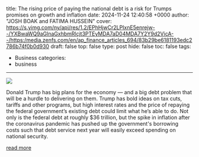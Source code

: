 title: The rising price of paying the national debt is a risk for Trumps promises on growth and inflation
date: 2024-11-24 12:40:58 +0000
author: "JOSH BOAK and FATIMA HUSSEIN"
cover: https://s.yimg.com/ny/api/res/1.2/EPhHjwCr2LPIxnE5enrejw--/YXBwaWQ9aGlnaGxhbmRlcjt3PTEyMDA7aD04MDA7Y2Y9d2VicA--/https:/media.zenfs.com/en/ap_finance_articles_694/83b29be6181193edc2786b74f0b0d930
draft: false
top: false
type: post
hide: false
toc: false
tags:
  - Business
categories:
  - business
---

![](https://s.yimg.com/ny/api/res/1.2/EPhHjwCr2LPIxnE5enrejw--/YXBwaWQ9aGlnaGxhbmRlcjt3PTEyMDA7aD04MDA7Y2Y9d2VicA--/https:/media.zenfs.com/en/ap_finance_articles_694/83b29be6181193edc2786b74f0b0d930)

Donald Trump has big plans for the economy — and a big debt problem that will be a hurdle to delivering on them. Trump has bold ideas on tax cuts, tariffs and other programs, but high interest rates and the price of repaying the federal government’s existing debt could limit what he’s able to do. Not only is the federal debt at roughly $36 trillion, but the spike in inflation after the coronavirus pandemic has pushed up the government's borrowing costs such that debt service next year will easily exceed spending on national security.

[read more](https://finance.yahoo.com/news/rising-price-paying-national-debt-124058886.html)
